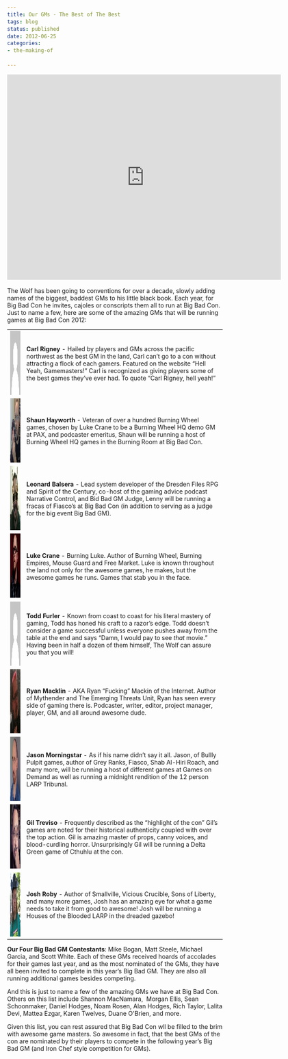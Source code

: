 ```yaml
---
title: Our GMs - The Best of The Best
tags: blog
status: published
date: 2012-06-25
categories:
- the-making-of

---
```

<iframe src="https://www.youtube.com/embed/uKNZ9-hKvx8" frameborder="0" width="640" height="480"></iframe>

The Wolf has been going to conventions for over a decade, slowly adding names of the biggest, baddest GMs to his little black book. Each year, for Big Bad Con he invites, cajoles or conscripts them all to run at Big Bad Con. Just to name a few, here are some of the amazing GMs that will be running games at Big Bad Con 2012:

<table><tbody><tr><td><a href="http://www.bigbadcon.com/wp-content/uploads/2012/06/gravatar_anonymous_150.png"><img class="alignnone size-full wp-image-620" title="gravatar_anonymous_150" src="images/gravatar_anonymous_150.png" alt="" width="150" height="150"></a></td><td valign="center"><strong>Carl Rigney</strong> - Hailed by players and GMs across the pacific northwest as the best GM in the land, Carl can’t go to a con without attracting a flock of each gamers. Featured on the website “Hell Yeah, Gamemasters!” Carl is recognized as giving players some of the best games they’ve ever had. To quote “Carl Rigney, hell yeah!”</td></tr><tr><td><a href="http://www.bigbadcon.com/wp-content/uploads/2012/06/Shaun_Hayworth.jpg"><img class=" wp-image-618 alignleft" title="Shaun_Hayworth" src="images/Shaun_Hayworth-150x150.jpg" alt="" width="150" height="150"></a></td><td valign="center"><strong>Shaun Hayworth</strong> - Veteran of over a hundred Burning Wheel games, chosen by Luke Crane to be a Burning Wheel HQ demo GM at PAX, and podcaster emeritus, Shaun will be running a host of Burning Wheel HQ games in the Burning Room at Big Bad Con.</td></tr><tr><td><a href="http://www.bigbadcon.com/wp-content/uploads/2012/06/Leonard_Balsera.jpg"><img class=" wp-image-616 alignleft" title="Leonard_Balsera" src="images/Leonard_Balsera-150x150.jpg" alt="" width="150" height="150"></a></td><td valign="center"><strong>Leonard Balsera</strong> - Lead system developer of the Dresden Files RPG and Spirit of the Century, co-host of the gaming advice podcast Narrative Control, and Bid Bad GM Judge, Lenny will be running a fracas of Fiasco’s at Big Bad Con (in addition to serving as a judge for the big event Big Bad GM).</td></tr><tr><td><a href="http://www.bigbadcon.com/wp-content/uploads/2012/06/Luke_Crane_zoom.jpg"><img class="alignnone size-thumbnail wp-image-626" title="Luke_Crane_zoom" src="images/Luke_Crane_zoom-150x150.jpg" alt="" width="150" height="150"></a></td><td valign="center"><strong>Luke Crane</strong> - Burning Luke. Author of Burning Wheel, Burning Empires, Mouse Guard and Free Market. Luke is known throughout the land not only for the awesome games, he makes, but the awesome games he runs. Games that stab you in the face.</td></tr><tr><td><a href="http://www.bigbadcon.com/wp-content/uploads/2012/06/gravatar_anonymous_150.png"><img class="alignnone size-full wp-image-620" title="gravatar_anonymous_150" src="images/gravatar_anonymous_150.png" alt="" width="150" height="150"></a></td><td valign="center"><strong>Todd Furler</strong> - Known from coast to coast for his literal mastery of gaming, Todd has honed his craft to a razor’s edge. Todd doesn’t consider a game successful unless everyone pushes away from the table at the end and says “Damn, I would pay to see <em>that</em> movie.” Having been in half a dozen of them himself, The Wolf can assure you that you will!</td></tr><tr><td><a href="http://www.bigbadcon.com/wp-content/uploads/2012/06/ryan_macklin.jpg"><img class="alignnone size-thumbnail wp-image-621" title="ryan_macklin" src="images/ryan_macklin-150x150.jpg" alt="" width="150" height="150"></a></td><td valign="center"><strong>Ryan Macklin</strong> - AKA Ryan “Fucking” Mackin of the Internet. Author of Mythender and The Emerging Threats Unit, Ryan has seen every side of gaming there is. Podcaster, writer, editor, project manager, player, GM, and all around awesome dude.</td></tr><tr><td><a href="http://www.bigbadcon.com/wp-content/uploads/2012/06/jason_morningstar.jpg"><img class="alignnone size-thumbnail wp-image-622" title="jason_morningstar" src="images/jason_morningstar-150x150.jpg" alt="" width="150" height="150"></a></td><td valign="center"><strong>Jason Morningstar</strong> - As if his name didn’t say it all. Jason, of Bullly Pulpit games, author of Grey Ranks, Fiasco, Shab Al-Hiri Roach, and many more, will be running a host of different games at Games on Demand as well as running a midnight rendition of the 12 person LARP Tribunal.</td></tr><tr><td><a href="http://www.bigbadcon.com/wp-content/uploads/2012/06/gil_treviso.jpg"><img class="alignnone size-thumbnail wp-image-623" title="gil_treviso" src="images/gil_treviso-150x150.jpg" alt="" width="150" height="150"></a></td><td valign="center"><strong>Gil Treviso</strong> - Frequently described as the “highlight of the con” Gil’s games are noted for their historical authenticity coupled with over the top action. Gil is amazing master of props, canny voices, and blood-curdling horror. Unsurprisingly Gil will be running a Delta Green game of Cthuhlu at the con.</td></tr><tr><td><a href="http://www.bigbadcon.com/wp-content/uploads/2012/06/josh_roby.jpg"><img class="alignnone size-thumbnail wp-image-624" title="josh_roby" src="images/josh_roby-150x150.jpg" alt="" width="150" height="150"></a></td><td valign="center"><strong>Josh Roby</strong> - Author of Smallville, Vicious Crucible, Sons of Liberty, and many more games, Josh has an amazing eye for what a game needs to take it from good to awesome! Josh will be running a Houses of the Blooded LARP in the dreaded gazebo!</td></tr></tbody></table>

**Our Four Big Bad GM Contestants**: Mike Bogan, Matt Steele, Michael Garcia, and Scott White. Each of these GMs received hoards of accolades for their games last year, and as the most nominated of the GMs, they have all been invited to complete in this year’s Big Bad GM. They are also all running additional games besides competing.

And this is just to name a few of the amazing GMs we have at Big Bad Con. Others on this list include Shannon MacNamara,  Morgan Ellis, Sean Schoonmaker, Daniel Hodges, Noam Rosen, Alan Hodges, Rich Taylor, Lalita Devi, Mattea Ezgar, Karen Twelves, Duane O'Brien, and more.

Given this list, you can rest assured that Big Bad Con wll be filled to the brim with awesome game masters. So awesome in fact, that the best GMs of the con are nominated by their players to compete in the following year’s Big Bad GM (and Iron Chef style competition for GMs).